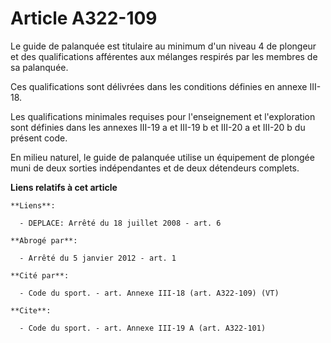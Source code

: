# Article A322-109

Le guide de palanquée est titulaire au minimum d'un niveau 4 de plongeur et des qualifications afférentes aux mélanges
respirés par les membres de sa palanquée. 

Ces qualifications sont délivrées dans les conditions définies en annexe III-18. 

Les qualifications minimales requises pour l'enseignement et l'exploration sont définies dans les annexes III-19 a et III-19
b et III-20 a et III-20 b du présent code. 

En milieu naturel, le guide de palanquée utilise un équipement de plongée muni de deux sorties indépendantes et de deux
détendeurs complets.

**Liens relatifs à cet article**

	**Liens**:

	  - DEPLACE: Arrêté du 18 juillet 2008 - art. 6

	**Abrogé par**:

	  - Arrêté du 5 janvier 2012 - art. 1

	**Cité par**:

	  - Code du sport. - art. Annexe III-18 (art. A322-109) (VT)

	**Cite**:

	  - Code du sport. - art. Annexe III-19 A (art. A322-101)
